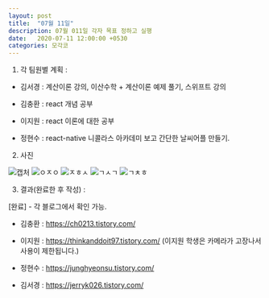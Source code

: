 ```yaml
---
layout: post
title:  "07월 11일"
description: 07월 011일 각자 목표 정하고 실행
date:   2020-07-11 12:00:00 +0530
categories: 모각코
---
```


1) 각 팀원별 계획 :

- 김서경 : 계산이론 강의, 이산수학 + 계산이론 예제 풀기, 스위프트 강의

- 김충환 : react 개념 공부

- 이지원 : react 이론에 대한 공부

- 정현수 : react-native 니콜라스 아카데미 보고 간단한 날씨어플 만들기.


2) 사진


![캡처](https://user-images.githubusercontent.com/49121847/87217405-c2874b00-c383-11ea-8287-f9aad5e4072a.PNG)
![ㅇㅈㅇ](https://user-images.githubusercontent.com/49121847/87217408-c4510e80-c383-11ea-9eca-f0ef37ecf38a.jpg)
![ㅈㅎㅅ](https://user-images.githubusercontent.com/49121847/87217410-c4e9a500-c383-11ea-926c-27c2de999b4b.jpg)
![ㄱㅅㄱ](https://user-images.githubusercontent.com/49121847/87217413-c6b36880-c383-11ea-8ca5-791bc61f1734.jpg)
![ㄱㅊㅎ](https://user-images.githubusercontent.com/49121847/87217414-c74bff00-c383-11ea-9b8e-d455a10e96ee.jpg)



3) 결과(완료한 후 작성) : 

\[완료\] - 각 블로그에서 확인 가능.

- 김충환 : https://ch0213.tistory.com/

- 이지원 : https://thinkanddoit97.tistory.com/ (이지원 학생은 카메라가 고장나서 사용이 제한됩니다.)

- 정현수 : https://junghyeonsu.tistory.com/

- 김서경 : https://jerryk026.tistory.com/
